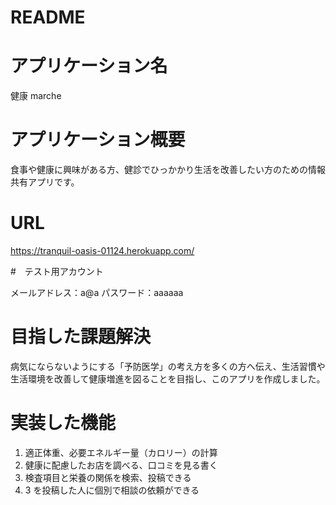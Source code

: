 # README

# アプリケーション名

健康 marche

# アプリケーション概要

食事や健康に興味がある方、健診でひっかかり生活を改善したい方のための情報共有アプリです。

# URL

https://tranquil-oasis-01124.herokuapp.com/

#　テスト用アカウント

メールアドレス：a@a
パスワード：aaaaaa

# 目指した課題解決

病気にならないようにする「予防医学」の考え方を多くの方へ伝え、生活習慣や生活環境を改善して健康増進を図ることを目指し、このアプリを作成しました。

# 実装した機能

1. 適正体重、必要エネルギー量（カロリー）の計算
2. 健康に配慮したお店を調べる、口コミを見る書く
3. 検査項目と栄養の関係を検索、投稿できる
4. 3 を投稿した人に個別で相談の依頼ができる
